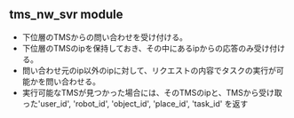 ## tms_nw_svr module
   * 下位層のTMSからの問い合わせを受け付ける。
   * 下位層のTMSのipを保持しておき、その中にあるipからの応答のみ受け付ける。
   * 問い合わせ元のip以外のipに対して、リクエストの内容でタスクの実行が可能かを問い合わせる。
   * 実行可能なTMSが見つかった場合には、そのTMSのipと、TMSから受け取った'user_id', 'robot_id', 'object_id', 'place_id', 'task_id' を返す